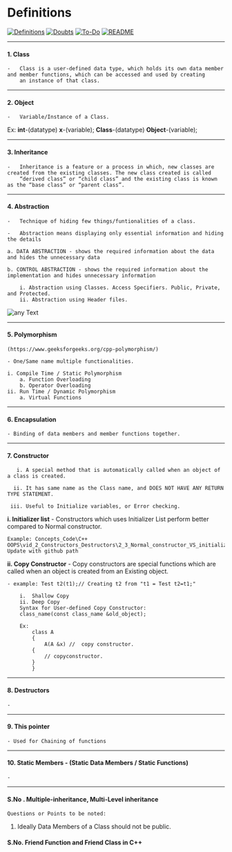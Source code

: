 # Definitions

[![Definitions](https://img.shields.io/badge/go--to-Definitions-blue.svg)](https://github.com/nutenkivinaykumar/CPlusPlus/blob/main/GFG_CIP/OOPS/README.definitions.md)
[![Doubts](https://img.shields.io/badge/go--to-Doubts-green.svg)](https://github.com/nutenkivinaykumar/CPlusPlus/blob/main/GFG_CIP/OOPS/README.doubts.md)
[![To-Do](https://img.shields.io/badge/go--to-To--Do-yellow.svg)](https://github.com/nutenkivinaykumar/CPlusPlus/blob/main/GFG_CIP/OOPS/README.To-Do.md)
[![README](https://img.shields.io/badge/go--to-README-red.svg)](https://github.com/nutenkivinaykumar/CPlusPlus/blob/main/GFG_CIP/OOPS/README.md)

__________________________________________________________________________________

#### 1. Class
    
    -   Class is a user-defined data type, which holds its own data member and member functions, which can be accessed and used by creating
        an instance of that class. 

__________________________________________________________________________________

#### 2. Object
    
    -   Variable/Instance of a Class. 

Ex: 
        **int**-(datatype) **x**-(variable);
        **Class**-(datatype) **Object**-(variable);

__________________________________________________________________________________

#### 3. Inheritance
    
    -   Inheritance is a feature or a process in which, new classes are created from the existing classes. The new class created is called 
        “derived class” or “child class” and the existing class is known as the “base class” or “parent class”.

__________________________________________________________________________________

#### 4. Abstraction
    
    -   Technique of hiding few things/funtionalities of a class.
    
    -   Abstraction means displaying only essential information and hiding the details

    a. DATA ABSTRACTION - shows the required information about the data and hides the unnecessary data
    
    b. CONTROL ABSTRACTION - shows the required information about the implementation and hides unnecessary information

        i. Abstraction using Classes. Access Specifiers. Public, Private, and Protected.
        ii. Abstraction using Header files. 

![any Text](https://github.com/nutenkivinaykumar/CPlusPlus/blob/main/GFG_CIP/OOPS/vid_1_OOP/cpp-data-abstraction.png?raw=true "Title1")

__________________________________________________________________________________

#### 5. Polymorphism  
    (https://www.geeksforgeeks.org/cpp-polymorphism/)
    
    - One/Same name multiple functionalities.

    i. Compile Time / Static Polymorphism
        a. Function Overloading
        b. Operator Overloading
    ii. Run Time / Dynamic Polymorphism
        a. Virtual Functions

__________________________________________________________________________________

#### 6. Encapsulation
    
    - Binding of data members and member functions together.

__________________________________________________________________________________

#### 7. Constructor
    
       i. A special method that is automatically called when an object of a class is created.
    
      ii. It has same name as the Class name, and DOES NOT HAVE ANY RETURN TYPE STATEMENT. 

     iii. Useful to Initialize variables, or Error checking.

**i. Initializer list**
    - Constructors which uses Initializer List perform better compared to Normal constructor. 
    
    Example: Concepts_Code\C++ OOPS\vid_2_Constructors_Destructors\2_3_Normal_constructor_VS_initializer_list.cpp Update with github path

**ii. Copy Constructor** 
    - Copy constructors are special functions which are called when an object is created from an Existing object. 

    - example: Test t2(t1);// Creating t2 from "t1 = Test t2=t1;"

        i.  Shallow Copy
        ii. Deep Copy
        Syntax for User-defined Copy Constructor: 
        class_name(const class_name &old_object);

        Ex: 
            class A  
            {  
                A(A &x) //  copy constructor.  
            {  
                // copyconstructor.  
            }  
            }   
__________________________________________________________________________________

#### 8. Destructors

    - 


__________________________________________________________________________________

#### 9. This pointer

    - Used for Chaining of functions

__________________________________________________________________________________

#### 10. Static Members - (Static Data Members / Static Functions)

    - 
__________________________________________________________________________________
#### S.No . Multiple-inheritance, Multi-Level inheritance
    Questions or Points to be noted: 

1. Ideally Data Members of a Class should not be public. 


#### S.No. Friend Function and Friend Class in C++
